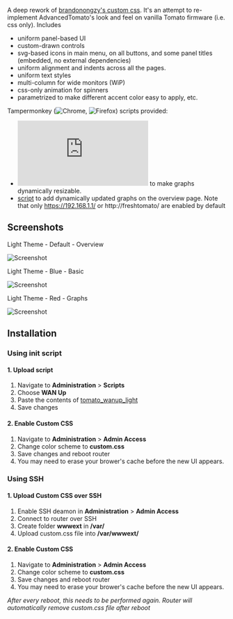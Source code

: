 A deep rework of [brandonongzy's custom css](https://github.com/brandonongzy/tomato-css). 
It's an attempt to re-implement AdvancedTomato's look and feel on vanilla Tomato firmware (i.e. css only). Includes 
* uniform panel-based UI
* custom-drawn controls 
* svg-based icons in main menu, on all buttons, and some panel titles (embedded, no external dependencies)
* uniform alignment and indents across all the pages. 
* uniform text styles
* multi-column for wide monitors (WiP)
* css-only animation for spinners
* parametrized to make different accent color easy to apply, etc. 


Tampermonkey (![Chrome](https://chrome.google.com/webstore/detail/tampermonkey/dhdgffkkebhmkfjojejmpbldmpobfkfo?hl=en), ![Firefox](https://addons.mozilla.org/en-US/firefox/addon/tampermonkey/)) scripts provided:
 * ![script](https://github.com/tsg2k2/tomato-css/raw/master/release/FreshTomatoGraphResizer.user.js) to make graphs dynamically resizable.  
 * [script](https://github.com/tsg2k2/tomato-css/raw/master/release/FreshTomatoProgressBarEnabler.user.js) to add dynamically updated graphs on the overview page. Note that only https://192.168.1.1/ or http://freshtomato/ are enabled by default


## Screenshots

Light Theme - Default - Overview

![Screenshot](https://raw.githubusercontent.com/tsg2k2/tomato-css/master/light.png)

Light Theme - Blue - Basic

![Screenshot](https://raw.githubusercontent.com/tsg2k2/tomato-css/master/light-basic-blue.png)

Light Theme - Red - Graphs

![Screenshot](https://raw.githubusercontent.com/tsg2k2/tomato-css/master/light-traffic-red.png)



## Installation

### Using init script

#### 1. Upload script
1. Navigate to __Administration__ > __Scripts__
2. Choose __WAN Up__
3. Paste the contents of [tomato_wanup_light](https://github.com/theredhood13/tomato-css/blob/master/tomato_wanup_light)
4. Save changes

#### 2. Enable Custom CSS
1. Navigate to __Administration__ > __Admin Access__
2. Change color scheme to __custom.css__
3. Save changes and reboot router
4. You may need to erase your brower's cache before the new UI appears.

### Using SSH

#### 1. Upload Custom CSS over SSH
1. Enable SSH deamon in __Administration__ > __Admin Access__
2. Connect to router over SSH
3. Create folder __wwwext__ in __/var/__
4. Upload custom.css file into __/var/wwwext/__

#### 2. Enable Custom CSS
1. Navigate to __Administration__ > __Admin Access__
2. Change color scheme to __custom.css__
3. Save changes and reboot router
4. You may need to erase your brower's cache before the new UI appears.

_After every reboot, this needs to be performed again. Router will automatically remove custom.css file after reboot_
